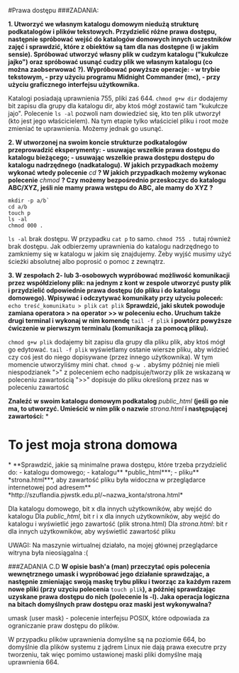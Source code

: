 #Prawa dostępu
###ZADANIA:

**1. Utworzyć we własnym katalogu domowym niedużą strukturę podkatalogów i plików tekstowych. Przydzielić różne prawa dostępu, następnie spróbować wejść do katalogów domowych innych uczestników zajęć i sprawdzić, które z obiektów są tam dla nas dostępne (i w jakim sensie). Spróbować utworzyć własny plik w cudzym katalogu ("kukułcze jajko") oraz spróbować usunąć cudzy plik we własnym katalogu (co można zaobserwować ?). Wypróbować powyższe operacje:
	-  w trybie tekstowym,
	- przy użyciu programu Midnight Commander (mc),
	- przy użyciu graficznego interfejsu użytkownika.**

Katalogi posiadają uprawnienia 755, pliki zaś 644.
`chmod g+w dir` dodajemy bit zapisu dla grupy dla katalogu dir, aby ktoś mógł zostawić tam "kukułcze jajo". Polecenie `ls -al` pozwoli nam dowiedzieć się, kto ten plik utworzył (kto jest jego właścicielem). Na tym etapie tylko właściciel pliku i root może zmieniać te uprawnienia. Możemy jednak go usunąć.

**2. W utworzonej na swoim koncie strukturze podkatalogów przeprowadzić eksperymenty:
	- usuwając wszelkie prawa dostępu do katalogu bieżącego;
	- usuwając wszelkie prawa dostępu dostępu do katalogu nadrzędnego (nadkatalogu).
W jakich przypadkach możemy wykonać wtedy polecenie** *cd* **? W jakich przypadkach możemy wykonac polecenie** *chmod* **? Czy możemy bezpośrednio przeskoczyc do katalogu ABC/XYZ, jeśli nie mamy prawa wstępu do ABC, ale mamy do XYZ ?**
```
mkdir -p a/b`
cd a/b
touch p
ls -al
chmod 000 .
```
`ls -al` brak dostępu. W przypadku `cat p` to samo. `chmod 755 .` tutaj również brak dostępu. Jak odbierzemy uprawnienia do katalogu nadrzędnego to zamkniemy się w katalogu w jakim się znajdujemy. Żeby wyjść musimy użyć ścieżki absolutnej albo poprosić o pomoc z zewnątrz.

**3. W zespołach 2- lub 3-osobowych wypróbować możliwość komunikacji przez współdzielony plik: na jednym z kont w zespole utworzyć pusty plik i przydzielić odpowiednie prawa dostępu (do pliku i do katalogu domowego). Wpisywać i odczytywać komunikaty przy użyciu poleceń:**
`echo treść_komunikatu > plik`
`cat plik`
**Sprawdzić, jaki skutek powoduje zamiana operatora > na operator >> w poleceniu echo. Uruchum także drugi terminal i wykonaj w nim komendę** `tail -f plik` **i powtórz powyższe ćwiczenie w pierwszym terminalu (komunikacja za pomocą pliku).**

`chmod g+w plik` dodajemy bit zapisu dla grupy dla pliku plik, aby ktoś mógł go edytować.
`tail -f plik` wyświetlamy ostanie wiersze pliku, aby widzieć czy coś jest do niego dopisywane (przez innego użytkownika). W tym momencie utworzyliśmy mini chat.
`chmod g-w .` abyśmy później nie mieli niespodzianek
">" z poleceniem echo nadpisuje/tworzy plik ze wskazaną w poleceniu zawartością
">>" dopisuje do pliku określoną przez nas w poleceniu zawartość

**Znaleźć w swoim katalogu domowym podkatalog** *public_html* **(jeśli go nie ma, to utworzyć. Umieścić w nim plik o nazwie** *strona.html* **i następującej zawartości:**
*<HTML>
<BODY>
<H1>To jest moja strona domowa</H1>
</BODY.
</HTML>*
**Sprawdzić, jakie są minimalne prawa dostępu, które trzeba przydzielić do:
	- katalogu domowego;
	- katalogu** *public_html***;
	- pliku** *strona.html***, aby zawartość pliku była widoczna w przeglądarce internetowej pod adresem** *http://szuflandia.pjwstk.edu.pl/~nazwa_konta/strona.html*

Dla katalogu domowego, bit x dla innych użytkowników, aby wejść do katalogu
Dla *public_html*, bit r i x dla innych użytkowników, aby wejść do katalogu i wyświetlić jego zawartość (plik strona.html)
Dla *strona.html*: bit r dla innych użytkowników, aby wyświetlić zawartość pliku

UWAGI:
Na maszynie wirtualnej działało, na mojej głównej przeglądarce witryna była nieosiągalna :(


###ZADANIA C.D
**W opisie bash'a (man) przeczytać opis polecenia wewnętrznego umask i wypróbować jego działanie sprawdzając, a następnie zmieniając swoją maskę trybu pliku i tworząc za każdym razem nowe pliki (przy uzyciu polecenia** `touch plik`**), a później sprawdzając uzyskane prawa dostępu do nich (polecenie ls -l). Jaka operacja logiczna na bitach domyślnych praw dostępu oraz maski jest wykonywalna?**

umask (user mask) - polecenie interfejsu POSIX, które odpowiada za ograniczanie praw dostępu do plików.

W przypadku plików uprawnienia domyślne są na poziomie 664, bo domyślnie dla plików systemu z jądrem Linux nie dają prawa executre przy tworzeniu, tak więc pomimo ustawionej maski pliki domyślne mają uprawnienia 664.
